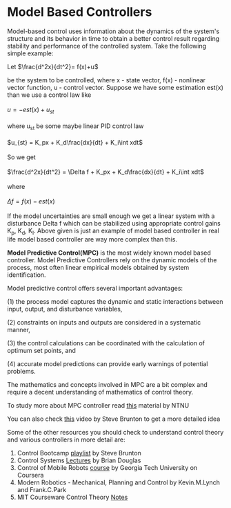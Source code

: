 # Model Based Controllers

 Model-based control uses information about the dynamics of the system's structure and its behavior in time to obtain a better control result regarding stability and performance of the controlled system. Take the following simple example:

Let $\frac{d^2x}{dt^2}= f(x)+u$

be the system to be controlled, where x - state vector, f(x) - nonlinear vector function, u - control vector. Suppose we have some estimation est(x) than we use a control law like <br><br>
$u = -est(x)+u_{st}$<br><br>
where u<sub>st</sub> be some maybe linear PID control law<br><br>
$u_{st} = K_px + K_d\frac{dx}{dt} + K_i\int xdt$<br><br>
So we get<br><br>
$\frac{d^2x}{dt^2} = \Delta f + K_px + K_d\frac{dx}{dt} + K_i\int xdt$<br><br>
where <br><br>
$\Delta f =f(x) - est(x)$<br><br>
If the model uncertainties are small enough we get a linear system with a disturbance Delta f which can be stabilized using appropriate control gains K<sub>p</sub>, K<sub>d</sub>, K<sub>I</sub>. Above given is just an example of model based controller in real life model based controller are way more complex than this.

**Model Predictive Control(MPC)** is the most widely known model based controller. Model Predictive Controllers rely on the dynamic models of the process, most often linear empirical models obtained by system identification.

Model predictive control offers several important advantages: 

(1) the process model captures the dynamic and static interactions between input, output, and disturbance variables, 

(2) constraints on inputs and outputs are considered in a systematic manner, 

(3) the control calculations can be coordinated with the calculation of optimum set points, and 

(4) accurate model predictions can provide early warnings of potential problems.

The mathematics and concepts involved in MPC are a bit complex and require a decent understanding of mathematics of control theory. 

To study more about MPC controller read [this](http://folk.ntnu.no/skoge/vgprosessregulering/papers-pensum/seborg-c20ModelPredictiveControl.pdf) material by NTNU 

You can also check [this](https://www.youtube.com/watch?v=YwodGM2eoy4) video by Steve Brunton to get a more detailed idea

Some of the other resources you should check to understand control theory and various controllers in more detail are:

1. Control Bootcamp [playlist](https://www.youtube.com/playlist?list=PLMrJAkhIeNNR20Mz-VpzgfQs5zrYi085m) by Steve Brunton
2. Control Systems [Lectures](https://www.youtube.com/user/ControlLectures) by Brian Douglas
3. Control of Mobile Robots [course](https://www.my-mooc.com/en/mooc/control-of-mobile-robots/) by Georgia Tech University on Coursera
4. Modern Robotics - Mechanical, Planning and Control by Kevin.M.Lynch and Frank.C.Park
5. MIT Courseware Control Theory [Notes](https://ocw.mit.edu/courses/mechanical-engineering/2-017j-design-of-electromechanical-robotic-systems-fall-2009/lecture-notes/MIT2_017JF09_control.pdf)


